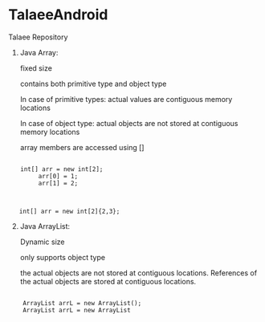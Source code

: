 # TalaeeAndroid
Talaee Repository
1. Java Array:

   fixed size
   
   contains both primitive type and object type
   
   In case of primitive types: actual values are contiguous memory locations
   
   In case of object type: actual objects are not stored at contiguous memory locations
   
   array members are accessed using []
   
   <pre><code>
   int[] arr = new int[2]; 
        arr[0] = 1; 
        arr[1] = 2; 
    </code></pre>
        
<pre><code>        
   int[] arr = new int[2]{2,3}; 
</code></pre>   
   
   
2. Java ArrayList:
    
    Dynamic size
    
    only supports object type
    
    the actual objects are not stored at contiguous locations. References of the actual objects are stored at contiguous locations.

<pre><code>
    ArrayList<Object> arrL = new ArrayList<Object>(); 
    ArrayList<Object> arrL = new ArrayList<Object>(2); //arrayList with initial capacity 2
</code></pre>


3. Java List vs ArrayList

List:
   List is an interface which extends Collection.
   A list object can be created as below:

<pre><code>
   List a= new ArrayList();
</code></pre>

        
